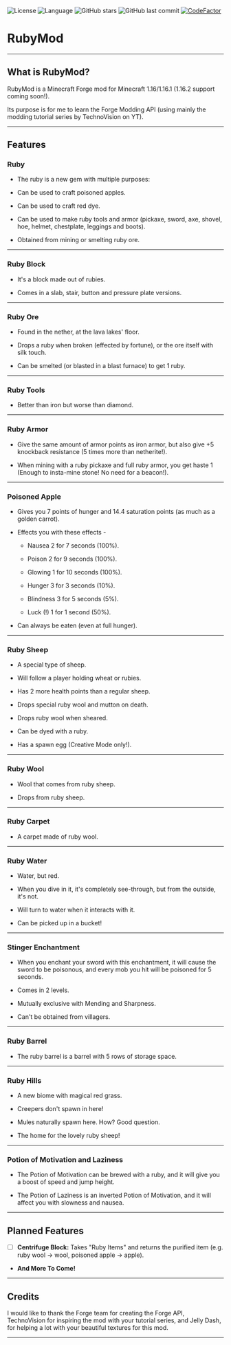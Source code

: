 ![License](https://img.shields.io/badge/License-MIT-brightgreen) ![Language](https://img.shields.io/badge/language-java-blue?logo=java) ![GitHub stars](https://img.shields.io/github/stars/TheOnlyTails/RubyMod?style=social) ![GitHub last commit](https://img.shields.io/github/last-commit/TheOnlyTails/RubyMod) [![CodeFactor](https://www.codefactor.io/repository/github/theonlytails/rubymod/badge)](https://www.codefactor.io/repository/github/theonlytails/rubymod)

# RubyMod

---

## What is RubyMod?

RubyMod is a Minecraft Forge mod for Minecraft 1.16/1.16.1 (1.16.2 support coming soon!).

Its purpose is for me to learn the Forge Modding API (using mainly the modding tutorial series by TechnoVision on YT).

---

## Features

### Ruby

- The ruby is a new gem with multiple purposes:

- Can be used to craft poisoned apples.

- Can be used to craft red dye.

- Can be used to make ruby tools and armor (pickaxe, sword, axe, shovel, hoe, helmet, chestplate, leggings and boots).

- Obtained from mining or smelting ruby ore.

---

### Ruby Block

- It's a block made out of rubies.

- Comes in a slab, stair, button and pressure plate versions.

---

### Ruby Ore

- Found in the nether, at the lava lakes' floor.

- Drops a ruby when broken (effected by fortune), or the ore itself with silk touch.

- Can be smelted (or blasted in a blast furnace) to get 1 ruby.

---

### Ruby Tools

- Better than iron but worse than diamond.

---

### Ruby Armor

- Give the same amount of armor points as iron armor, but also give +5 knockback resistance (5 times more than
  netherite!).

- When mining with a ruby pickaxe and full ruby armor, you get haste 1 (Enough to insta-mine stone! No need for a
  beacon!).

---

### Poisoned Apple

- Gives you 7 points of hunger and 14.4 saturation points (as much as a golden carrot).

- Effects you with these effects -

  - Nausea 2 for 7 seconds (100%).

  - Poison 2 for 9 seconds (100%).

  - Glowing 1 for 10 seconds (100%).

  - Hunger 3 for 3 seconds (10%).

  - Blindness 3 for 5 seconds (5%).

  - Luck (!) 1 for 1 second (50%).

- Can always be eaten (even at full hunger).

---

### Ruby Sheep

- A special type of sheep.

- Will follow a player holding wheat or rubies.

- Has 2 more health points than a regular sheep.

- Drops special ruby wool and mutton on death.

- Drops ruby wool when sheared.

- Can be dyed with a ruby.

- Has a spawn egg (Creative Mode only!).

---

### Ruby Wool

- Wool that comes from ruby sheep.

- Drops from ruby sheep.

---

### Ruby Carpet

- A carpet made of ruby wool.

---

### Ruby Water

- Water, but red.

- When you dive in it, it's completely see-through, but from the outside, it's not.

- Will turn to water when it interacts with it.

- Can be picked up in a bucket!

---

### Stinger Enchantment

- When you enchant your sword with this enchantment, it will cause the sword to be poisonous, and every mob you hit will
  be poisoned for 5 seconds.

- Comes in 2 levels.

- Mutually exclusive with Mending and Sharpness.

- Can't be obtained from villagers.

---

### Ruby Barrel

- The ruby barrel is a barrel with 5 rows of storage space.

---

### Ruby Hills

- A new biome with magical red grass.

- Creepers don't spawn in here!

- Mules naturally spawn here. How? Good question.

- The home for the lovely ruby sheep!

---

### Potion of Motivation and Laziness

- The Potion of Motivation can be brewed with a ruby, and it will give you a boost of speed and jump height.

- The Potion of Laziness is an inverted Potion of Motivation, and it will affect you with slowness and nausea.

---

## Planned Features

- [ ] **Centrifuge Block:** Takes "Ruby Items" and returns the purified item (e.g. ruby wool -> wool, poisoned apple ->
  apple).

- **And More To Come!**

---

## Credits

I would like to thank the Forge team for creating the Forge API, TechnoVision for inspiring the mod with your tutorial
series, and Jelly Dash, for helping a lot with your beautiful textures for this mod.

---
